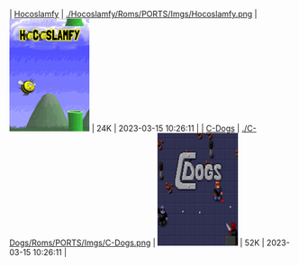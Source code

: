 | [Hocoslamfy](https://github.com/schmurtzm/test-repo/releases/download/v1.4.8/Hocoslamfy.7z) | [./Hocoslamfy/Roms/PORTS/Imgs/Hocoslamfy.png](./Hocoslamfy/Roms/PORTS/Imgs/Hocoslamfy.png) | <img src="./Hocoslamfy/Roms/PORTS/Imgs/Hocoslamfy.png" alt="Hocoslamfy" height="200" /> | 24K | 2023-03-15 10:26:11 |
| [C-Dogs]() | [./C-Dogs/Roms/PORTS/Imgs/C-Dogs.png](./C-Dogs/Roms/PORTS/Imgs/C-Dogs.png) | <img src="./C-Dogs/Roms/PORTS/Imgs/C-Dogs.png" alt="C-Dogs" height="200" /> | 52K | 2023-03-15 10:26:11 |
